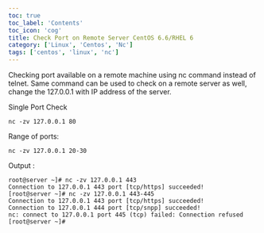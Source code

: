 ```yaml
---
toc: true 
toc_label: 'Contents' 
toc_icon: 'cog'
title: Check Port on Remote Server CentOS 6.6/RHEL 6
category: ['Linux', 'Centos', 'Nc']
tags: ['centos', 'linux', 'nc']
---
```


Checking port available on a remote machine using nc command instead of telnet.
Same command can be used to check on a remote server as well, change the 127.0.0.1 with IP address of the server.

Single Port Check

    nc -zv 127.0.0.1 80

Range of ports:

    nc -zv 127.0.0.1 20-30

Output :

    root@server ~]# nc -zv 127.0.0.1 443
    Connection to 127.0.0.1 443 port [tcp/https] succeeded!
    [root@server ~]# nc -zv 127.0.0.1 443-445
    Connection to 127.0.0.1 443 port [tcp/https] succeeded!
    Connection to 127.0.0.1 444 port [tcp/snpp] succeeded!
    nc: connect to 127.0.0.1 port 445 (tcp) failed: Connection refused
    [root@server ~]#